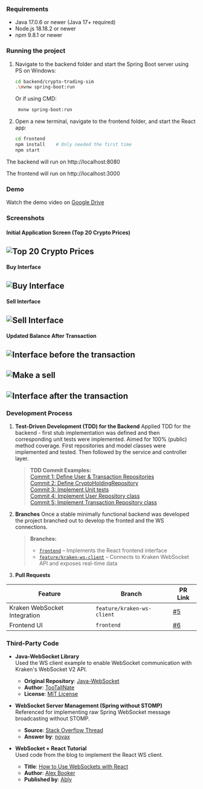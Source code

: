 ### Requirements

- Java 17.0.6 or newer (Java 17+ required)
- Node.js 18.18.2 or newer
- npm 9.8.1 or newer

### Running the project
1. Navigate to the backend folder and start the Spring Boot server using PS on Windows:

   ```bash
   cd backend/crypto-trading-sim
   .\mvnw spring-boot:run
   ```
   Or if using CMD:
   ```bash
    mvnw spring-boot:run
   ```

2. Open a new terminal, navigate to the frontend folder, and start the React app:

   ```bash
   cd frontend
   npm install    # Only needed the first time
   npm start
   ```


The backend will run on http://localhost:8080

The frontend will run on http://localhost:3000
### Demo

Watch the demo video on [Google Drive](https://drive.google.com/file/d/1k9GvioiWBQe2OWV7eZ--5DymZnJuiDkN/view?usp=drive_link)

### Screenshots

#### Initial Application Screen (Top 20 Crypto Prices)
![Top 20 Crypto Prices](img/initialScreen.png)
----
#### Buy Interface
![Buy Interface](img/buyInterface.png)
----
#### Sell Interface
![Sell Interface](img/sellInterface.png)
----
#### Updated Balance After Transaction

![Interface before the transaction](img/initialScreen.png)
----
![Make a sell](img/buyInterface.png)
----
![Interface after the transaction](img/interfaceAfterBuy.png)
----
### Development Process

1. **Test-Driven Development (TDD) for the Backend**
    Applied TDD for the backend - first stub implementation was defined and then corresponding unit tests were implemented. Aimed for 100% (public) method coverage.
    First repositories and model classes were implemented and tested. Then followed by the service and controller layer.
   > **TDD Commit Examples:**  
   > [Commit 1: Define User & Transaction Repositories](https://github.com/bobelchev/crypto-sim/commit/dbb4594e9dcd0279473dcf389898fae826f77aa6)  
   > [Commit 2: Define CryptoHoldingRepository](https://github.com/bobelchev/crypto-sim/commit/45a4adcafc9b0eeae463841c47786c4f11b55096)  
   > [Commit 3: Implement Unit tests](https://github.com/bobelchev/crypto-sim/commit/45a4adcafc9b0eeae463841c47786c4f11b55096)  
   > [Commit 4: Implement User Repository class](https://github.com/bobelchev/crypto-sim/commit/f1f4e654f1178b225294f874bbf8788089c3d2b3)  
   > [Commit 5: Implement Transaction Repository class](https://github.com/bobelchev/crypto-sim/commit/52f4d371d29f2f8f312774ada86c312b9bc22c83)

2. **Branches**
    Once a stable minimally functional backend was developed the project branched out to develop the fronted and the WS connections.
   > **Branches:**
   > - [`frontend`](https://github.com/bobelchev/crypto-trading-sim/tree/frontend) – Implements the React frontend interface
   > - [`feature/kraken-ws-client`](https://github.com/bobelchev/crypto-trading-sim/tree/feature/kraken-ws-client) – Connects to Kraken WebSocket API and exposes real-time data

3. **Pull Requests**

| Feature                          | Branch             | PR Link                                                      |
|----------------------------------|--------------------|--------------------------------------------------------------|
| Kraken WebSocket Integration     | `feature/kraken-ws-client` | [#5](https://github.com/bobelchev/crypto-trading-sim/pull/5) |
| Frontend UI                      | `frontend`         | [#6](https://github.com/bobelchev/crypto-trading-sim/pull/6) |

### Third-Party Code

- **Java-WebSocket Library**  
  Used the WS client example to enable WebSocket communication with Kraken's WebSocket V2 API.
   - **Original Repository**: [Java-WebSocket](https://github.com/TooTallNate/Java-WebSocket)
   - **Author**: [TooTallNate](https://github.com/TooTallNate)
   - **License**: [MIT License](https://github.com/TooTallNate/Java-WebSocket/blob/master/LICENSE)

- **WebSocket Server Management (Spring without STOMP)**  
  Referenced for implementing raw Spring WebSocket message broadcasting without STOMP.
    - **Source**: [Stack Overflow Thread](https://stackoverflow.com/questions/33910639/how-to-broadcast-a-message-using-raw-spring-4-websockets-without-stomp)
    - **Answer by**: [novax](https://stackoverflow.com/users/943686/novax)

- **WebSocket + React Tutorial**  
  Used code from the blog to implement the React WS client.
   - **Title**: [How to Use WebSockets with React](https://ably.com/blog/websockets-react-tutorial)
   - **Author**: [Alex Booker](https://github.com/bookercodes)
   - **Published by**: [Ably](https://ably.com)

